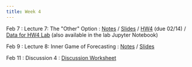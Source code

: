 ```yaml
---
title: Week 4
---
```


Feb 7
: Lecture 7: The "Other" Option
    : [Notes](/lectures/lec7-other-option) / [Slides](https://docs.google.com/presentation/d/1-oYaOtcpfxfCFEup3KAnmQfP6PReI-bDVmYGhwQEbpo/edit#slide=id.p) / [HW4](/assets/hw4.pdf) (due 02/14) / [Data for HW4 Lab](/assets/scraped_games_2020-21.csv) (also available in the lab Jupyter Notebook)

Feb 9
: Lecture 8: Inner Game of Forecasting
    : [Notes](/lectures/lec8-inner-game) / [Slides](https://docs.google.com/presentation/d/14tjQOePzTQOrKm3dMU9yr9kTRXJd8ohOR6CHCXCuZRY/edit)

Feb 11
: Discussion 4
    :  [Discussion Worksheet](https://docs.google.com/document/d/18ew6rD7ahQVU4_fNRt9NfQwgsH-HKoSin5ieDi48Y_U/edit?usp=sharing)
